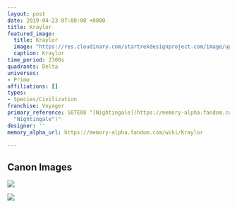 ```yaml
---
layout: post
date: 2019-04-23 07:00:00 +0000
title: Kraylor
featured_image:
  title: Kraylor
  image: "https://res.cloudinary.com/startrekdesignproject-com/image/upload/v1556040185/Kraylor.png"
  caption: Kraylor
time_period: 2300s
quadrants: Delta
universes:
- Prime
affiliations: []
types:
- Species/Civilization
franchise: Voyager
primary_reference: S07E08 "[Nightingale](https://memory-alpha.fandom.com/wiki/Nightingale
  "Nightingale")"
designer: ''
memory_alpha_url: https://memory-alpha.fandom.com/wiki/Kraylor

---
```

## Canon Images

![](https://res.cloudinary.com/startrekdesignproject-com/image/upload/v1556040186/Kraylor1.jpg)

![](https://res.cloudinary.com/startrekdesignproject-com/image/upload/v1556040185/Kraylor2.jpg)